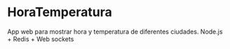 # HoraTemperatura
App web para mostrar hora y temperatura de diferentes ciudades. Node.js + Redis + Web sockets
